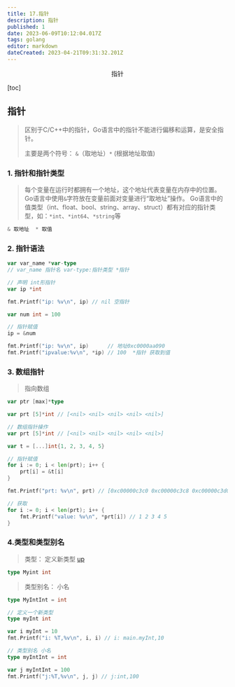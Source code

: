 ```yaml
---
title: 17.指针
description: 指针
published: 1
date: 2023-06-09T10:12:04.017Z
tags: golang
editor: markdown
dateCreated: 2023-04-21T09:31:32.201Z
---
```


<center>指针</center>



[toc]





## 指针

> 区别于C/C++中的指针，Go语言中的指针不能进行偏移和运算，是安全指针。
>
> 主要是两个符号： `&`（取地址）`*` (根据地址取值)



### 1. 指针和指针类型

> 每个变量在运行时都拥有一个地址，这个地址代表变量在内存中的位置。Go语言中使用`&`字符放在变量前面对变量进行“取地址”操作。 Go语言中的值类型（int、float、bool、string、array、struct）都有对应的指针类型，如：`*int`、`*int64`、`*string`等

```go
& 取地址  * 取值
```



### 2. 指针语法

```go
var var_name *var-type
// var_name 指针名 var-type:指针类型 *指针

// 声明 int形指针
var ip *int

fmt.Printf("ip: %v\n", ip) // nil 空指针

var num int = 100

// 指针赋值
ip = &num

fmt.Printf("ip: %v\n", ip)      // 地址0xc0000aa090
fmt.Printf("ipvalue:%v\n", *ip) // 100  *指针 获取到值
```





### 3. 数组指针

> 指向数组 

```go
var ptr [max]*type

var prt [5]*int // [<nil> <nil> <nil> <nil> <nil>]
```

```go
// 数组指针操作
var prt [5]*int // [<nil> <nil> <nil> <nil> <nil>]

var t = [...]int{1, 2, 3, 4, 5}

// 指针赋值
for i := 0; i < len(prt); i++ {
    prt[i] = &t[i]
}

fmt.Printf("prt: %v\n", prt) // [0xc00000c3c0 0xc00000c3c8 0xc00000c3d0 0xc00000c3d8 0xc00000c3e0]

// 获取
for i := 0; i < len(prt); i++ {
    fmt.Printf("value: %v\n", *prt[i]) // 1 2 3 4 5
}
```



### 4.类型和类型别名

> 类型： 定义新类型 [up](https://www.liwenzhou.com/posts/Go/10-struct/)

```go
type Myint int
```



> 类型别名：  小名

```go
type MyIntInt = int
```

```go
// 定义一个新类型
type myInt int

var i myInt = 10
fmt.Printf("i: %T,%v\n", i, i) // i: main.myInt,10

// 类型别名 小名
type myIntInt = int

var j myIntInt = 100
fmt.Printf("j:%T,%v\n", j, j) // j:int,100
```

